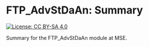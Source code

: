 # FTP_AdvStDaAn: Summary

[![License: CC BY-SA 4.0](https://img.shields.io/badge/License-CC%20BY--SA%204.0-lightgrey.svg)](https://creativecommons.org/licenses/by-sa/4.0/)

Summary for the FTP_AdvStDaAn module at MSE.

